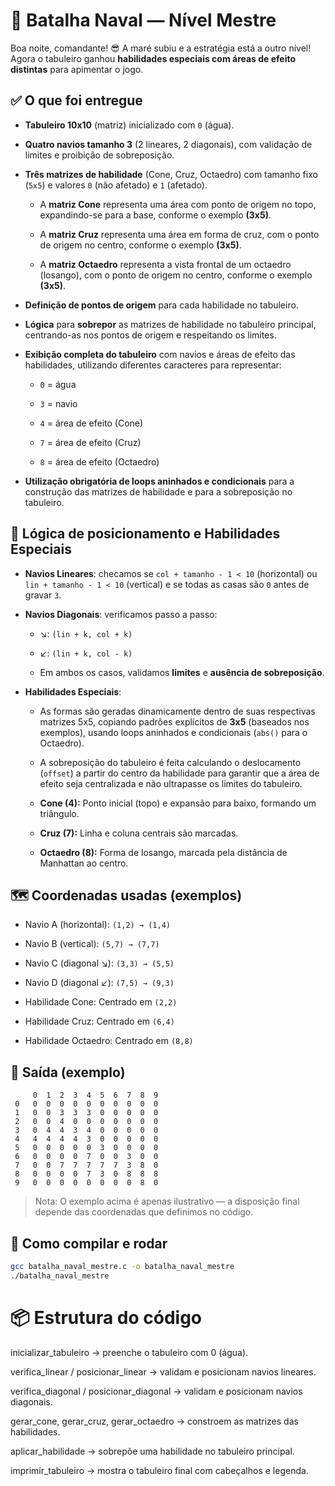 # 🚢 Batalha Naval — Nível Mestre

Boa noite, comandante! 😎 A maré subiu e a estratégia está a outro nível! Agora o tabuleiro ganhou **habilidades especiais com áreas de efeito distintas** para apimentar o jogo.

## ✅ O que foi entregue

* **Tabuleiro 10x10** (matriz) inicializado com `0` (água).

* **Quatro navios tamanho 3** (2 lineares, 2 diagonais), com validação de limites e proibição de sobreposição.

* **Três matrizes de habilidade** (Cone, Cruz, Octaedro) com tamanho fixo (`5x5`) e valores `0` (não afetado) e `1` (afetado).

    * A **matriz Cone** representa uma área com ponto de origem no topo, expandindo-se para a base, conforme o exemplo **(3x5)**.

    * A **matriz Cruz** representa uma área em forma de cruz, com o ponto de origem no centro, conforme o exemplo **(3x5)**.

    * A **matriz Octaedro** representa a vista frontal de um octaedro (losango), com o ponto de origem no centro, conforme o exemplo **(3x5)**.

* **Definição de pontos de origem** para cada habilidade no tabuleiro.

* **Lógica** para **sobrepor** as matrizes de habilidade no tabuleiro principal, centrando-as nos pontos de origem e respeitando os limites.

* **Exibição completa do tabuleiro** com navios e áreas de efeito das habilidades, utilizando diferentes caracteres para representar:

    * `0` = água

    * `3` = navio

    * `4` = área de efeito (Cone)

    * `7` = área de efeito (Cruz)

    * `8` = área de efeito (Octaedro)

* **Utilização obrigatória de loops aninhados e condicionais** para a construção das matrizes de habilidade e para a sobreposição no tabuleiro.

## 🧠 Lógica de posicionamento e Habilidades Especiais

* **Navios Lineares**: checamos se `col + tamanho - 1 < 10` (horizontal) ou `lin + tamanho - 1 < 10` (vertical) e se todas as casas são `0` antes de gravar `3`.

* **Navios Diagonais**: verificamos passo a passo:

    * ↘: `(lin + k, col + k)`

    * ↙: `(lin + k, col - k)`

    * Em ambos os casos, validamos **limites** e **ausência de sobreposição**.

* **Habilidades Especiais**:

    * As formas são geradas dinamicamente dentro de suas respectivas matrizes 5x5, copiando padrões explícitos de **3x5** (baseados nos exemplos), usando loops aninhados e condicionais (`abs()` para o Octaedro).

    * A sobreposição do tabuleiro é feita calculando o deslocamento (`offset`) a partir do centro da habilidade para garantir que a área de efeito seja centralizada e não ultrapasse os limites do tabuleiro.

    * **Cone (4):** Ponto inicial (topo) e expansão para baixo, formando um triângulo.

    * **Cruz (7):** Linha e coluna centrais são marcadas.

    * **Octaedro (8):** Forma de losango, marcada pela distância de Manhattan ao centro.

## 🗺️ Coordenadas usadas (exemplos)

* Navio A (horizontal): `(1,2) → (1,4)`

* Navio B (vertical): `(5,7) → (7,7)`

* Navio C (diagonal ↘): `(3,3) → (5,5)`

* Navio D (diagonal ↙): `(7,5) → (9,3)`

* Habilidade Cone: Centrado em `(2,2)`

* Habilidade Cruz: Centrado em `(6,4)`

* Habilidade Octaedro: Centrado em `(8,8)`

## 🧾 Saída (exemplo)

```
     0  1  2  3  4  5  6  7  8  9
 0   0  0  0  0  0  0  0  0  0  0
 1   0  0  3  3  3  0  0  0  0  0
 2   0  0  4  0  0  0  0  0  0  0
 3   0  4  4  3  4  0  0  0  0  0
 4   4  4  4  4  3  0  0  0  0  0
 5   0  0  0  0  0  3  0  0  0  0
 6   0  0  0  0  7  0  0  3  0  0
 7   0  0  7  7  7  7  7  3  8  0
 8   0  0  0  0  7  3  0  8  8  8
 9   0  0  0  0  0  0  0  0  8  0
```


> Nota: O exemplo acima é apenas ilustrativo — a disposição final depende das coordenadas que definimos no código.

## 🔧 Como compilar e rodar

```bash
gcc batalha_naval_mestre.c -o batalha_naval_mestre
./batalha_naval_mestre
```

# 📦 Estrutura do código

inicializar_tabuleiro → preenche o tabuleiro com 0 (água).

verifica_linear / posicionar_linear → validam e posicionam navios lineares.

verifica_diagonal / posicionar_diagonal → validam e posicionam navios diagonais.

gerar_cone, gerar_cruz, gerar_octaedro → constroem as matrizes das habilidades.

aplicar_habilidade → sobrepõe uma habilidade no tabuleiro principal.

imprimir_tabuleiro → mostra o tabuleiro final com cabeçalhos e legenda.